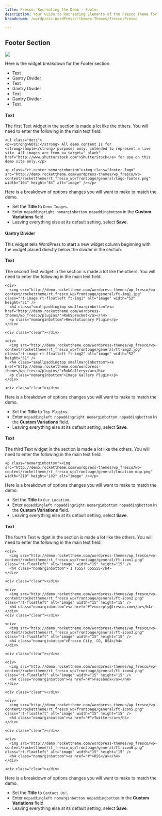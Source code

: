 ```yaml
---
title: Fresco: Recreating the Demo - Footer
description: Your Guide to Recreating Elements of the Fresco Theme for WordPress
breadcrumb: /wordpress:WordPress/!themes:Themes/fresco:Fresco

---
```


Footer Section
-----
![][demo1]

Here is the widget breakdown for the Footer section:

* Text
* Gantry Divider
* Text
* Gantry Divider
* Text
* Gantry Divider
* Text

#### Text

The first Text widget in the section is made a lot like the others. You will need to enter the following in the main text field.

~~~
<ul class="dots">
<p><strong>NOTE:</strong> All demo content is for <strong>sample</strong> purposes only, intended to represent a live site. All images are from <a target="_blank" href="http://www.shutterstock.com">ShutterStock</a> for use on this demo site only.</p>

<p class="rt-center nomarginbottom"><img class="footer-logo" src="http://demo.rockettheme.com/wordpress-themes/wp_fresco/wp-content/rockettheme/rt_fresco_wp/frontpage/general/logo-footer.png" width="164" height="84" alt="image" /></p>
~~~

Here is a breakdown of options changes you will want to make to match the demo.

* Set the **Title** to `Demo Images`.
* Enter `nopaddingright nomarginbottom nopaddingbottom` in the **Custom Variations** field.
* Leaving everything else at its default setting, select **Save**.

#### Gantry Divider
This widget tells WordPress to start a new widget column beginning with the widget placed directly below the divider in the section.

#### Text

The second Text widget in the section is made a lot like the others. You will need to enter the following in the main text field.

~~~
<div>
  <img src="http://demo.rockettheme.com/wordpress-themes/wp_fresco/wp-content/rockettheme/rt_fresco_wp/frontpage/general/ft-img1.jpg" class="rt-image rt-floatleft ft-img1" alt="image" width="52" height="51" />
  <h4 class="smallpaddingtop smallmarginbottom"><a href="http://demo.rockettheme.com/wordpress-themes/wp_fresco/plugins/">RokSprocket</a></h4>
  <p class="nomarginbottom">Revolutionary Plugin</p>
</div>

<div class="clear"></div>

<div>
  <img src="http://demo.rockettheme.com/wordpress-themes/wp_fresco/wp-content/rockettheme/rt_fresco_wp/frontpage/general/ft-img2.jpg" class="rt-image rt-floatleft ft-img2" alt="image" width="52" height="51" />
  <h4 class="smallpaddingtop smallmarginbottom"><a href="http://demo.rockettheme.com/wordpress-themes/wp_fresco/plugins/">RokGallery</a></h4>
  <p class="nomarginbottom">Image Gallery Plugin</p>
</div>

<div class="clear"></div>
~~~

Here is a breakdown of options changes you will want to make to match the demo.

* Set the **Title** to `Top Plugins`.
* Enter `nopaddingleft nopaddingright nomarginbottom nopaddingbottom` in the **Custom Variations** field.
* Leaving everything else at its default setting, select **Save**.

#### Text
The third Text widget in the section is made a lot like the others. You will need to enter the following in the main text field.

~~~
<p class="nomarginbottom"><img src="http://demo.rockettheme.com/wordpress-themes/wp_fresco/wp-content/rockettheme/rt_fresco_wp/frontpage/general/location-map.png" width="210" height="182" alt="image" /></p>
~~~

Here is a breakdown of options changes you will want to make to match the demo.

* Set the **Title** to `Our Location`.
* Enter `nopaddingleft nopaddingright nomarginbottom nopaddingbottom` in the **Custom Variations** field.
* Leaving everything else at its default setting, select **Save**.

#### Text
The fourth Text widget in the section is made a lot like the others. You will need to enter the following in the main text field.

~~~
<div>
  <img src="http://demo.rockettheme.com/wordpress-themes/wp_fresco/wp-content/rockettheme/rt_fresco_wp/frontpage/general/ft-icon1.png" class="rt-floatleft" alt="image" width="15" height="15" />
  <h4 class="nomarginbottom"> 1 (555) 555555</h4>
</div>

<div class="clear"></div>

<div>
  <img src="http://demo.rockettheme.com/wordpress-themes/wp_fresco/wp-content/rockettheme/rt_fresco_wp/frontpage/general/ft-icon2.png" class="rt-floatleft" alt="image" width="15" height="15" />
  <h4 class="nomarginbottom"><a href="#">noreply@fresco.com</a></h4>
</div>
<div class="clear"></div>

<div>
  <img src="http://demo.rockettheme.com/wordpress-themes/wp_fresco/wp-content/rockettheme/rt_fresco_wp/frontpage/general/ft-icon3.png" class="rt-floatleft" alt="image" width="15" height="15" />
  <h4 class="nomarginbottom">Fresco City, CO, USA</h4>
</div>

<div class="clear"></div>

<div>
  <img src="http://demo.rockettheme.com/wordpress-themes/wp_fresco/wp-content/rockettheme/rt_fresco_wp/frontpage/general/ft-icon4.png" class="rt-floatleft" alt="image" width="15" height="15" />
  <h4 class="nomarginbottom"><a href="#">Facebook</a></h4>
</div>

<div class="clear"></div>

<div>
  <img src="http://demo.rockettheme.com/wordpress-themes/wp_fresco/wp-content/rockettheme/rt_fresco_wp/frontpage/general/ft-icon5.png" class="rt-floatleft" alt="image" width="15" height="15" />
  <h4 class="nomarginbottom"><a href="#">Twitter</a></h4>
</div>

<div class="clear"></div>

<div>
  <img src="http://demo.rockettheme.com/wordpress-themes/wp_fresco/wp-content/rockettheme/rt_fresco_wp/frontpage/general/ft-icon6.png" class="rt-floatleft" alt="image" width="15" height="15" />
  <h4 class="nomarginbottom"><a href="#">RSS</a></h4>
</div>

<div class="clear"></div>
~~~

Here is a breakdown of options changes you will want to make to match the demo.

* Set the **Title** to `Contact Us!`.
* Enter `nopaddingleft nomarginbottom nopaddingbottom` in the **Custom Variations** field.
* Leaving everything else at its default setting, select **Save**.

[demo1]: assets/demo_14.jpeg
